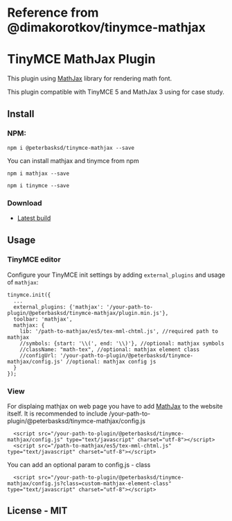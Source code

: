 # Reference from @dimakorotkov/tinymce-mathjax

# TinyMCE MathJax Plugin

This plugin using [MathJax](https://www.mathjax.org) library for rendering math font.

This plugin compatible with TinyMCE 5 and MathJax 3 using for case study.

## Install

### NPM:

```
npm i @peterbasksd/tinymce-mathjax --save
```

You can install mathjax and tinymce from npm

```
npm i mathjax --save
```

```
npm i tinymce --save
```

### Download

- [Latest build](https://github.com/peterbasksd/tinymce-mathjax/archive/master.zip)

## Usage

### TinyMCE editor

Configure your TinyMCE init settings by adding `external_plugins` and usage of `mathjax`:

```
tinymce.init({
  ...
  external_plugins: {'mathjax': '/your-path-to-plugin/@peterbasksd/tinymce-mathjax/plugin.min.js'},
  toolbar: 'mathjax',
  mathjax: {
    lib: '/path-to-mathjax/es5/tex-mml-chtml.js', //required path to mathjax
    //symbols: {start: '\\(', end: '\\)'}, //optional: mathjax symbols
    //className: "math-tex", //optional: mathjax element class
    //configUrl: '/your-path-to-plugin/@peterbasksd/tinymce-mathjax/config.js' //optional: mathjax config js
  }
});
```

### View

For displaing mathjax on web page you have to add [MathJax](https://www.mathjax.org) to the website itself.
It is recommended to include /your-path-to-plugin/@peterbasksd/tinymce-mathjax/config.js

```
  <script src="/your-path-to-plugin/@peterbasksd/tinymce-mathjax/config.js" type="text/javascript" charset="utf-8"></script>
  <script src="/path-to-mathjax/es5/tex-mml-chtml.js" type="text/javascript" charset="utf-8"></script>
```

You can add an optional param to config.js - class

```
  <script src="/your-path-to-plugin/@peterbasksd/tinymce-mathjax/config.js?class=custom-mathjax-element-class" type="text/javascript" charset="utf-8"></script>
```

## License - MIT
